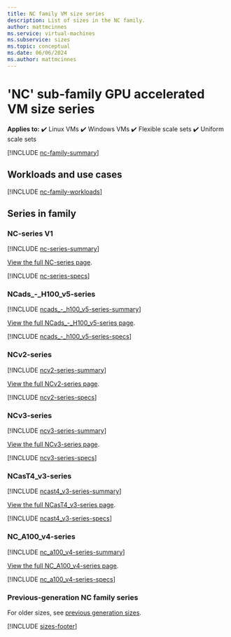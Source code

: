 ```yaml
---
title: NC family VM size series
description: List of sizes in the NC family.
author: mattmcinnes
ms.service: virtual-machines
ms.subservice: sizes
ms.topic: conceptual
ms.date: 06/06/2024
ms.author: mattmcinnes
---
```


# 'NC' sub-family GPU accelerated VM size series

**Applies to:** :heavy_check_mark: Linux VMs :heavy_check_mark: Windows VMs :heavy_check_mark: Flexible scale sets :heavy_check_mark: Uniform scale sets

[!INCLUDE [nc-family-summary](./includes/nc-family-summary.md)]

## Workloads and use cases

[!INCLUDE [nc-family-workloads](./includes/nc-family-workloads.md)]

## Series in family

### NC-series V1
[!INCLUDE [nc-series-summary](./includes/nc-series-summary.md)]

[View the full NC-series page](./nc-series.md).

[!INCLUDE [nc-series-specs](./includes/nc-series-specs.md)]


### NCads_-_H100_v5-series
[!INCLUDE [ncads_-_h100_v5-series-summary](./includes/ncadsh100v5-series-summary.md)]

[View the full NCads_-_H100_v5-series page](./ncadsh100-v5.md).

[!INCLUDE [ncads_-_h100_v5-series-specs](./includes/ncadsh100v5-series-specs.md)]


### NCv2-series
[!INCLUDE [ncv2-series-summary](./includes/ncv2-series-summary.md)]

[View the full NCv2-series page](./ncv2-series.md).

[!INCLUDE [ncv2-series-specs](./includes/ncv2-series-specs.md)]


### NCv3-series
[!INCLUDE [ncv3-series-summary](./includes/ncv3-series-summary.md)]

[View the full NCv3-series page](./ncv3-series.md).

[!INCLUDE [ncv3-series-specs](./includes/ncv3-series-specs.md)]


### NCasT4_v3-series
[!INCLUDE [ncast4_v3-series-summary](./includes/ncast4v3-series-summary.md)]

[View the full NCasT4_v3-series page](./nct4v3-series.md).

[!INCLUDE [ncast4_v3-series-specs](./includes/ncast4v3-series-specs.md)]


### NC_A100_v4-series
[!INCLUDE [nc_a100_v4-series-summary](./includes/nca100v4-series-summary.md)]

[View the full NC_A100_v4-series page](./nca100v4-series.md).

[!INCLUDE [nc_a100_v4-series-specs](./includes/nca100v4-series-specs.md)]


### Previous-generation NC family series
For older sizes, see [previous generation sizes](../previous-gen-sizes-list.md#gpu-accelerated-previous-gen-sizes).

[!INCLUDE [sizes-footer](../includes/sizes-footer.md)]